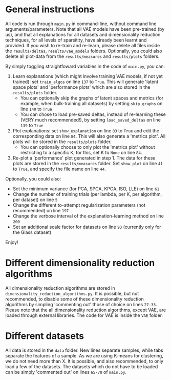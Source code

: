 # General instructions

All code is run through `main.py` in command-line, without command line arguments/parameters. Note that all VAE models have been pre-trained (by us), and that all explanations for all datasets and dimensionality reduction techniques, for all levels of sparsitity, have already been learnt and provided. If you wish to re-train and re-learn, please delete all files inside the `results/deltas`, `results/vae_models` folders. Optionally, you could also delete all plot-data from the `results/measures` and `results/plots` folders.

By simply toggling straightfoward variables in the code of `main.py`, you can:

  1. Learn explanations (which might involve training VAE models, if not yet trained): set `train_algos` on line `137` to `True`. This will generate 'latent space plots' and 'performance plots' which are also stored in the `results/plots` folder.
      - You can optionally skip the graphs of latent spaces and metrics (for example, when bulk-training all datasets) by setting `skip_graphs` on line `140` to `True`
      - You can chose to load pre-saved deltas, instead of re-learning these (VERY much recommended!), by setting `load_saved_deltas` on line `139` to `True`
  2. Plot explanations: set `show_explanation` on line `83` to `True` and edit the corresponding data on line `84`. This will also generate a 'metrics plot'. All plots will be stored in the `results/plots` folder.
      - You can optionally choose to only plot the 'metrics plot' without restricting to a specific K, for this, set K to `None` on line `84`.
  3. Re-plot a 'performance' plot generated in step 1. The data for these plots are stored in the `results/measures` folder. Set `show_plot` on line `41` to `True`, and specify the file name on line `44`.
  
Optionally, you could also:

  - Set the minimum variance (for PCA, SPCA, KPCA, ISO, LLE) on line `61`
  - Change the number of training trials (per lambda, per K, per algorithm, per dataset) on line `5`
  - Change the different to-attempt regularization parameters (not recommended) on line `197`
  - Change the verbose interval of the explanation-learning method on line `200`
  - Set an additional scale factor for datasets on line `93` (currently only for the Glass dataset)
  
Enjoy!

# Different dimensionality reduction algorithms

All dimensionality reduction algorithms are stored in `dimensionality_reduction_algorithms.py`. It is possible, but not recommended, to disable some of these dimensionality reduction algorithms by simpling 'commenting out' those of choice on lines `27-33`. Please note that the all dimensionality reduction algorithms, except VAE, are loaded through external libraries. The code for VAE is inside the `VAE` folder.

# Different datasets

All data is stored in the `data` folder. New lines separate samples, while tabs separate the features of a sample. As we are using K-means for clustering, we do not need more than X. It is possible, and also recommended, to only load a few of the datasets. The datasets which do not have to be loaded can be simply 'commented out' on lines `65-70` of `main.py`.